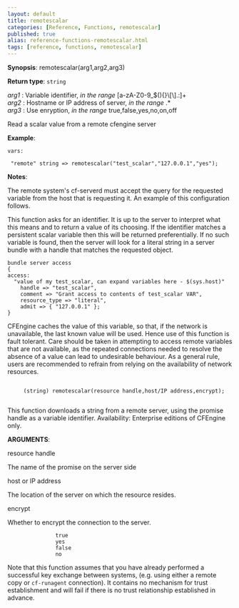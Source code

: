 ```yaml
---
layout: default
title: remotescalar
categories: [Reference, Functions, remotescalar]
published: true
alias: reference-functions-remotescalar.html
tags: [reference, functions, remotescalar]
---
```




**Synopsis**: remotescalar(arg1,arg2,arg3) 

**Return type**: `string`

  
 *arg1* : Variable identifier, *in the range*
[a-zA-Z0-9\_\$(){}\\[\\].:]+   
 *arg2* : Hostname or IP address of server, *in the range* .\*   
 *arg3* : Use enryption, *in the range* true,false,yes,no,on,off   

Read a scalar value from a remote cfengine server

**Example**:  
   

```cf3
vars:

 "remote" string => remotescalar("test_scalar","127.0.0.1","yes");
```

**Notes**:  
   
The remote system's cf-serverd must accept the query for the requested
variable from the host that is requesting it. An example of this
configuration follows.

This function asks for an identifier. It is up to the server to
interpret what this means and to return a value of its choosing. If the
identifier matches a persistent scalar variable then this will be
returned preferentially. If no such variable is found, then the server
will look for a literal string in a server bundle with a handle that
matches the requested object.

```cf3
bundle server access
{
access:
  "value of my test_scalar, can expand variables here - $(sys.host)"
    handle => "test_scalar",
    comment => "Grant access to contents of test_scalar VAR",
    resource_type => "literal",
    admit => { "127.0.0.1" };
}
```

CFEngine caches the value of this variable, so that, if the network is
unavailable, the last known value will be used. Hence use of this
function is fault tolerant. Care should be taken in attempting to access
remote variables that are not available, as the repeated connections
needed to resolve the absence of a value can lead to undesirable
behaviour. As a general rule, users are recommended to refrain from
relying on the availability of network resources.

```cf3
     
     (string) remotescalar(resource handle,host/IP address,encrypt);
     
```

This function downloads a string from a remote server, using the promise
handle as a variable identifier. Availability: Enterprise editions of
CFEngine only.

**ARGUMENTS**:

resource handle

The name of the promise on the server side   

host or IP address

The location of the server on which the resource resides.   

encrypt

Whether to encrypt the connection to the server.

```cf3
               true
               yes
               false
               no
```

Note that this function assumes that you have already performed a
successful key exchange between systems, (e.g. using either a remote
copy or `cf-runagent` connection). It contains no mechanism for trust
establishment and will fail if there is no trust relationship
established in advance.
